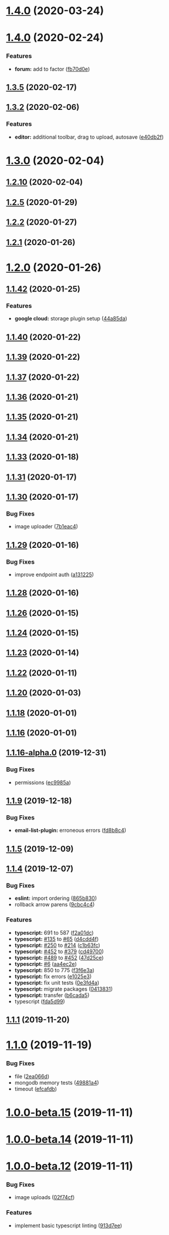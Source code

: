 # [1.4.0](https://github.com/fiction-com/factor/compare/v1.5.7...v1.4.0) (2020-03-24)



# [1.4.0](https://github.com/fiction-com/factor/compare/v1.3.12...v1.4.0) (2020-02-24)


### Features

* **forum:** add to factor ([fb70d0e](https://github.com/fiction-com/factor/commit/fb70d0eedd00fed20ff58803a2ef6a26b0006a39))



## [1.3.5](https://github.com/fiction-com/factor/compare/v1.3.4...v1.3.5) (2020-02-17)



## [1.3.2](https://github.com/fiction-com/factor/compare/v1.3.1...v1.3.2) (2020-02-06)


### Features

* **editor:** additional toolbar, drag to upload, autosave ([e40db2f](https://github.com/fiction-com/factor/commit/e40db2fa25459df668b66ec191daa21d4d605945))



# [1.3.0](https://github.com/fiction-com/factor/compare/v1.2.10...v1.3.0) (2020-02-04)



## [1.2.10](https://github.com/fiction-com/factor/compare/v1.2.9...v1.2.10) (2020-02-04)



## [1.2.5](https://github.com/fiction-com/factor/compare/v1.2.4...v1.2.5) (2020-01-29)



## [1.2.2](https://github.com/fiction-com/factor/compare/v1.2.1...v1.2.2) (2020-01-27)



## [1.2.1](https://github.com/fiction-com/factor/compare/v1.2.0...v1.2.1) (2020-01-26)



# [1.2.0](https://github.com/fiction-com/factor/compare/v1.1.42...v1.2.0) (2020-01-26)



## [1.1.42](https://github.com/fiction-com/factor/compare/v1.1.41...v1.1.42) (2020-01-25)


### Features

* **google cloud:** storage plugin setup ([44a85da](https://github.com/fiction-com/factor/commit/44a85da76b68fdf0f328c9802825f1bd14290785))



## [1.1.40](https://github.com/fiction-com/factor/compare/v1.1.39...v1.1.40) (2020-01-22)



## [1.1.39](https://github.com/fiction-com/factor/compare/v1.1.38...v1.1.39) (2020-01-22)



## [1.1.37](https://github.com/fiction-com/factor/compare/v1.1.36...v1.1.37) (2020-01-22)



## [1.1.36](https://github.com/fiction-com/factor/compare/v1.1.35...v1.1.36) (2020-01-21)



## [1.1.35](https://github.com/fiction-com/factor/compare/v1.1.34...v1.1.35) (2020-01-21)



## [1.1.34](https://github.com/fiction-com/factor/compare/v1.1.33...v1.1.34) (2020-01-21)



## [1.1.33](https://github.com/fiction-com/factor/compare/v1.1.32...v1.1.33) (2020-01-18)



## [1.1.31](https://github.com/fiction-com/factor/compare/v1.1.30...v1.1.31) (2020-01-17)



## [1.1.30](https://github.com/fiction-com/factor/compare/v1.1.29...v1.1.30) (2020-01-17)


### Bug Fixes

* image uploader ([7b1eac4](https://github.com/fiction-com/factor/commit/7b1eac4bcff507f92d86c650b2b4a1f3522e023a))



## [1.1.29](https://github.com/fiction-com/factor/compare/v1.1.28...v1.1.29) (2020-01-16)


### Bug Fixes

* improve endpoint auth ([a131225](https://github.com/fiction-com/factor/commit/a131225371c3f9a4180b4a8bed96ce0387a71907))



## [1.1.28](https://github.com/fiction-com/factor/compare/v1.1.27...v1.1.28) (2020-01-16)



## [1.1.26](https://github.com/fiction-com/factor/compare/v1.1.25...v1.1.26) (2020-01-15)



## [1.1.24](https://github.com/fiction-com/factor/compare/v1.1.23...v1.1.24) (2020-01-15)



## [1.1.23](https://github.com/fiction-com/factor/compare/v1.1.22...v1.1.23) (2020-01-14)



## [1.1.22](https://github.com/fiction-com/factor/compare/v1.1.21...v1.1.22) (2020-01-11)



## [1.1.20](https://github.com/fiction-com/factor/compare/v1.1.19...v1.1.20) (2020-01-03)



## [1.1.18](https://github.com/fiction-com/factor/compare/v1.1.17...v1.1.18) (2020-01-01)



## [1.1.16](https://github.com/fiction-com/factor/compare/v1.1.16-alpha.0...v1.1.16) (2020-01-01)



## [1.1.16-alpha.0](https://github.com/fiction-com/factor/compare/v1.1.15...v1.1.16-alpha.0) (2019-12-31)


### Bug Fixes

* permissions ([ec9985a](https://github.com/fiction-com/factor/commit/ec9985a7c046979e8ce01ab474d5dfd6c4a6b78f))



## [1.1.9](https://github.com/fiction-com/factor/compare/v1.1.8...v1.1.9) (2019-12-18)


### Bug Fixes

* **email-list-plugin:** erroneous errors ([fd8b8c4](https://github.com/fiction-com/factor/commit/fd8b8c4e6df8abee879384dc1ee7958143386f04))



## [1.1.5](https://github.com/fiction-com/factor/compare/v1.1.4...v1.1.5) (2019-12-09)



## [1.1.4](https://github.com/fiction-com/factor/compare/v1.1.3...v1.1.4) (2019-12-07)


### Bug Fixes

* **eslint:** import ordering ([865b830](https://github.com/fiction-com/factor/commit/865b8300a6aea2170fad5bb6cd4ac00e5db2cc8c))
* rollback arrow parens ([9cbc4c4](https://github.com/fiction-com/factor/commit/9cbc4c4e187702169b469f5579974f915772f499))


### Features

* **typescript:**  691 to 587 ([f2a01dc](https://github.com/fiction-com/factor/commit/f2a01dcca20822a7b36e55911dbaaf3d45eb5ec5))
* **typescript:** [#135](https://github.com/fiction-com/factor/issues/135) to [#65](https://github.com/fiction-com/factor/issues/65) ([d4cdd4f](https://github.com/fiction-com/factor/commit/d4cdd4f25a0a3c7b55abdf552211953fc1448497))
* **typescript:** [#250](https://github.com/fiction-com/factor/issues/250) to [#214](https://github.com/fiction-com/factor/issues/214) ([c1b63fc](https://github.com/fiction-com/factor/commit/c1b63fcb91d7b46456ca2036fcdc8b126a9c6202))
* **typescript:** [#452](https://github.com/fiction-com/factor/issues/452) to [#379](https://github.com/fiction-com/factor/issues/379) ([cd49700](https://github.com/fiction-com/factor/commit/cd497004c47ab7f9daa4fe82b137b1f292196ecf))
* **typescript:** [#489](https://github.com/fiction-com/factor/issues/489) to [#452](https://github.com/fiction-com/factor/issues/452) ([47d25ce](https://github.com/fiction-com/factor/commit/47d25ce6ea8e4733d0e8051ac9b9b8c92ae2104f))
* **typescript:** [#6](https://github.com/fiction-com/factor/issues/6) ([aa4ec2e](https://github.com/fiction-com/factor/commit/aa4ec2e7c35ecde36307238413041c533f993d83))
* **typescript:** 850 to 775 ([f3f6e3a](https://github.com/fiction-com/factor/commit/f3f6e3acec400f306ae2fa19a9cfb798e7ae3805))
* **typescript:** fix errors ([e1025e3](https://github.com/fiction-com/factor/commit/e1025e35f36e988d3552de32e97501df792a69fd))
* **typescript:** fix unit tests ([0e3fd4a](https://github.com/fiction-com/factor/commit/0e3fd4af557462b08c735577513c83f09b178735))
* **typescript:** migrate packages ([0413831](https://github.com/fiction-com/factor/commit/041383149fd506aae1c9dbafe05d4180543323db))
* **typescript:** transfer ([b6cada5](https://github.com/fiction-com/factor/commit/b6cada5973bf361408d5a98d6493b8377fbb6443))
* typescript ([fda5d99](https://github.com/fiction-com/factor/commit/fda5d99516e6d4fc6231da3ab2609add5c984033))



## [1.1.1](https://github.com/fiction-com/factor/compare/v1.1.0...v1.1.1) (2019-11-20)



# [1.1.0](https://github.com/fiction-com/factor/compare/v1.0.0-beta.18...v1.1.0) (2019-11-19)


### Bug Fixes

* file ([2ea066d](https://github.com/fiction-com/factor/commit/2ea066d042ea4fabb9c51223b2be09fdae46c67a))
* mongodb memory tests ([49881a4](https://github.com/fiction-com/factor/commit/49881a46ff180e29b2512d2edd5c8385406f9dc8))
* timeout ([efcafdb](https://github.com/fiction-com/factor/commit/efcafdbfdb4289f7fdcbd689391e2273cd71579d))



# [1.0.0-beta.15](https://github.com/fiction-com/factor/compare/v1.0.0-beta.14...v1.0.0-beta.15) (2019-11-11)



# [1.0.0-beta.14](https://github.com/fiction-com/factor/compare/v1.0.0-beta.13...v1.0.0-beta.14) (2019-11-11)



# [1.0.0-beta.12](https://github.com/fiction-com/factor/compare/v1.0.0-beta.9...v1.0.0-beta.12) (2019-11-11)


### Bug Fixes

* image uploads ([02f74cf](https://github.com/fiction-com/factor/commit/02f74cf9bf8e56aac6ce6e6c69da67e4b256756a))


### Features

* implement basic typescript linting ([913d7ee](https://github.com/fiction-com/factor/commit/913d7eeda8bb27e04435adbc288c667dc6ca16fc))



